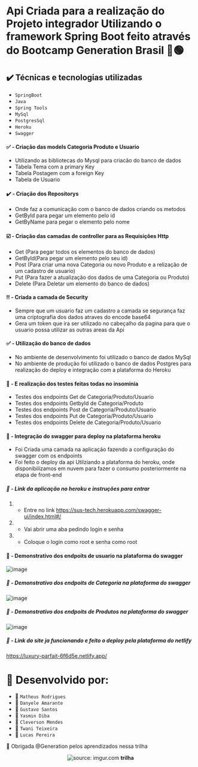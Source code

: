 # Api Criada para a realização do Projeto integrador Utilizando o framework Spring Boot feito através do Bootcamp Generation Brasil 📖🟢



  ## ✔️ Técnicas e tecnologias utilizadas

- ``SpringBoot``
- ``Java``
- ``Spring Tools``
- ``MySql``
- ``PostgresSql``
- ``Heroku``
- ``Swagger``


 #### ✅ - Criação das models Categoria Produto e Usuario
 * Utilizando as bibliotecas do Mysql para criacão do banco de dados
 * Tabela Tema com a primary Key
 * Tabela Postagem com a foreign Key
 * Tabela de Usuario
 
 #### ✔️ - Criação dos Repositorys
 * Onde faz a comunicação com o banco de dados criando os metodos
 * GetById para pegar um elemento pelo id
 * GetByName para pegar o elemento pelo nome
  
 #### ☑️ - Criação das camadas de controller para as Requisições Http
 * Get (Para pegar todos os elementos do banco de dados)
 * GetById(Para pegar um elemento pelo seu id)
 * Post (Para criar uma nova Categoria ou novo Produto e a relização de um cadastro de usuario)
 * Put (Para fazer a atualização dos dados de uma Categoria ou Produto)
 * Delete (Para Deletar um elemento do banco de dados)
   
 #### ‼️ - Criada a camada de Security
 * Sempre que um usuario faz um cadastro a camada se segurança faz uma criptografia dos dados atraves do encode base64
 * Gera um token que ira ser utilizado no cabeçalho da pagina para que o usuario possa utilizar as outras areas da Api
 
 #### ✅ - Utilização do banco de dados
 * No ambiente de desenvolvimento foi utilizado o banco de dados MySql
 * No ambiente de produção foi utilizado o banco de dados Postgres para realização do deploy e integração com a plataforma do Heroku
  
 #### 🔨 - E realização dos testes feitas todas no insominia
 * Testes dos endpoints Get de Categoria/Produto/Usuario
 * Testes dos endpoints GetbyId de Categoria/Produto
 * Testes dos endpoints Post de Categoria/Produto/Usuario
 * Testes dos endpoints Put de Categoria/Produto/Usuario 
 * Testes dos endpoints Delete de Categoria/Produto/Usuario
 
 #### 🔨 - Integração do swagger para deploy na plataforma heroku
 * Foi Criada uma camada na aplicação fazendo a configuração do swagger com os endpoints
 * Foi feito o deploy da api Utilziando a plataforma do heroku, onde disponibilizamos em nuvem para fazer o consumo posteriormente na etapa de front-end
 
  ##### 🔨 - Link da aplicação no heroku e instruções para entrar
  1. - Entre no link https://sus-tech.herokuapp.com/swagger-ui/index.html#/
  2. - Vai abrir uma aba pedindo login e senha
  3. - Coloque o login como root e senha como root
  
  
  #### 🔨 - Demonstrativo dos endpoits de usuario na plataforma do swagger
  ![image](https://user-images.githubusercontent.com/100168699/202005013-b7476826-7468-4e00-b096-fee5740d66f8.png)


  ##### 🔨 - Demonstrativo dos endpoits de Categoria na plataforma do swagger
  ![image](https://user-images.githubusercontent.com/100168699/202005072-11678a8e-e400-4638-acea-b766f01d25db.png)
  
  ##### 🔨 - Demonstrativo dos endpoits de Produtos na plataforma do swagger
  
  ![image](https://user-images.githubusercontent.com/100168699/202005109-de19bb42-6efb-4aa7-b182-cc52b421c5ed.png)

  ##### 🔨 - Link do site ja funcionando e feito o deploy pela plataforma do netlify
 https://luxury-parfait-6f6d5e.netlify.app/
 
 
# 🎨 Desenvolvido por:
* 👨 ``Matheus Rodrigues``
* 👩 ``Danyele Amarante``
* 👨 ``Gustavo Santos``
* 👩 ``Yasmin Diba``
* 👨 ``Cleverson Mendes``
* 👩 ``Twani Teixeira``
* 👨 ``Lucas Pereira``
 
 
 
🎁 Obrigada @Generation pelos aprendizados nessa trilha 

<div align="center">
    <img src="https://i.imgur.com/w8tTOuT.png" title="source: imgur.com" /> 
    <strong>trilha</strong>
